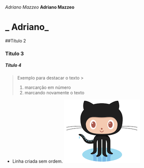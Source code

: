 
_Adriano Mazzeo_
**Adriano Mazzeo**
# _ Adriano_
##Título 2
### Titulo 3
##### Título 4
> Exemplo para destacar o texto >
> 1. marcarção em número
> 2. marcando novamente o texto
* Linha criada sem ordem.
![ texto para caso a imagem estar sem acesso](https://github.com/adrmazzeoads/adriano/blob/main/download%20git%2001.png)

